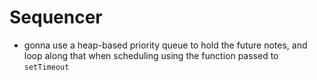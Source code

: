 # Sequencer

* gonna use a heap-based priority queue to hold the future notes, and loop along that when scheduling using the function passed to `setTimeout`
